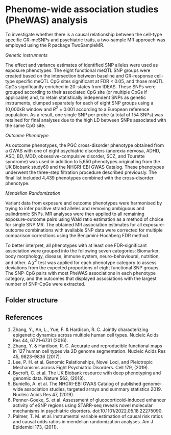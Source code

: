 # Phenome-wide association studies (PheWAS) analysis

To investigate whether there is a causal relationship between the cell-type specific GR-meSNPs and psychiatric traits, a two-sample MR approach was employed using the R package TwoSampleMR.

_Genetic instruments_

The effect and variance estimates of identified SNP alleles were used as exposure phenotypes. The eight functional meQTL SNP groups were created based on the intersection between baseline and GR-response cell-type specific meQTL CpG sites significant at FDR < 0.05, and those meQTL CpGs significantly enriched in 20-states from IDEAS. These SNPs were grouped according to their associated CpG site (or multiple CpGs if applicable) and, to retain statistically independent SNPs as genetic instruments, clumped separately for each of eight SNP groups using a 10,000kB window and $R^2$ = 0.001 according to a European reference population. As a result, one single SNP per probe (a total of 154 SNPs) was retained for final analyses due to the high LD between SNPs associated with the same CpG site. 

_Outcome Phenotype_

As outcome phenotypes, the PGC cross-disorder phenotype obtained from a GWAS with one of eight psychiatric disorders (anorexia nervosa, ADHD, ASD, BD, MDD, obsessive-compulsive disorder, SCZ, and Tourette syndrome) was used in addition to 5,650 phenotypes originating from the UK Biobank study60 and the NHGRI-EBI GWAS Catalog. These phenotypes underwent the three-step filtration procedure described previously. The final list included 4,439 phenotypes combined with the cross-disorder phenotype.

_Mendelian Randomization_

Variant data from exposure and outcome phenotypes were harmonised by trying to infer positive strand alleles and removing ambiguous and palindromic SNPs. MR analyses were then applied to all remaining exposure-outcome pairs using Wald ratio estimation as a method of choice for single SNP MR. The obtained MR association estimates for all exposure-outcome combinations with available SNP data were corrected for multiple comparison corrections using the Benjamini-Hochberg FDR method.

To better interpret, all phenotypes with at least one FDR-significant association were grouped into the following seven categories: Biomarker, body morphology, disease, immune system, neuro-behavioural, nutrition, and other. A $χ^2$ test was applied for each phenotype category to assess deviations from the expected proportions of eight functional SNP groups.
The SNP-CpG pairs with most PheWAS associations in each phenotype category, and the outcomes that displayed associations with the largest number of SNP-CpGs were extracted.

## Folder structure

## References

1. Zhang, Y., An, L., Yue, F. & Hardison, R. C. Jointly characterizing epigenetic dynamics across multiple human cell types. Nucleic Acids Res 44, 6721–6731 (2016).
2. Zhang, Y. & Hardison, R. C. Accurate and reproducible functional maps in 127 human cell types via 2D genome segmentation. Nucleic Acids Res 45, 9823–9836 (2017).
3. Lee, P. H. et al. Genomic Relationships, Novel Loci, and Pleiotropic Mechanisms across Eight Psychiatric Disorders. Cell 179, (2019).
60.	Bycroft, C. et al. The UK Biobank resource with deep phenotyping and genomic data. Nature 562, (2018).
61.	Buniello, A. et al. The NHGRI-EBI GWAS Catalog of published genome-wide association studies, targeted arrays and summary statistics 2019. Nucleic Acids Res 47, (2019).
62.	Penner-Goeke, S. et al. Assessment of glucocorticoid-induced enhancer activity of eSNP regions using STARR-seq reveals novel molecular mechanisms in psychiatric disorders. doi:10.1101/2022.05.18.22275090.
63.	Palmer, T. M. et al. Instrumental variable estimation of causal risk ratios and causal odds ratios in mendelian randomization analyses. Am J Epidemiol 173, (2011).

